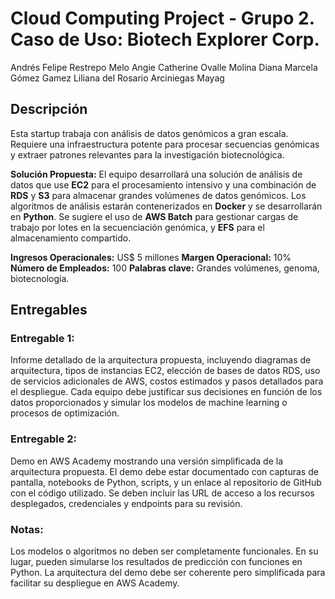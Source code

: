 # Cloud Computing Project - Grupo 2. Caso de Uso: Biotech Explorer Corp.

Andrés Felipe Restrepo Melo
Angie Catherine Ovalle Molina
Diana Marcela Gómez Gamez
Liliana del Rosario Arciniegas Mayag

## Descripción

Esta startup trabaja con análisis de datos genómicos a gran escala. Requiere una infraestructura potente para procesar secuencias genómicas y extraer patrones relevantes para la investigación biotecnológica.

**Solución Propuesta:**
El equipo desarrollará una solución de análisis de datos que use **EC2** para el procesamiento intensivo y una combinación de **RDS** y **S3** para almacenar grandes volúmenes de datos genómicos. Los algoritmos de análisis estarán contenerizados en **Docker** y se desarrollarán en **Python**. Se sugiere el uso de **AWS Batch** para gestionar cargas de trabajo por lotes en la secuenciación genómica, y **EFS** para el almacenamiento compartido.

**Ingresos Operacionales:** US$ 5 millones
**Margen Operacional:** 10%
**Número de Empleados:** 100
**Palabras clave:** Grandes volúmenes, genoma, biotecnología.

## Entregables
### Entregable 1: 
Informe detallado de la arquitectura propuesta, incluyendo diagramas de arquitectura, tipos de instancias EC2, elección de bases de datos RDS, uso de servicios adicionales de AWS, costos estimados y pasos detallados para el despliegue. Cada equipo debe justificar sus decisiones en función de los datos proporcionados y simular los modelos de machine learning o procesos de optimización. 

### Entregable 2: 
Demo en AWS Academy mostrando una versión simplificada de la arquitectura propuesta. El demo debe estar documentado con capturas de pantalla, notebooks de Python, scripts, y un enlace al repositorio de GitHub con el código utilizado. Se deben incluir las URL de acceso a los recursos desplegados, credenciales y endpoints para su revisión. 

### Notas: 
Los modelos o algoritmos no deben ser completamente funcionales. En su lugar, pueden simularse los resultados de predicción con funciones en Python. La arquitectura del demo debe ser coherente pero simplificada para facilitar su despliegue en AWS Academy.
